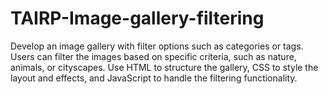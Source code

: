 # TAIRP-Image-gallery-filtering
Develop an image gallery with filter options such as categories or tags. Users can filter the images based on specific criteria, such as nature, animals, or cityscapes. Use HTML to structure the gallery, CSS to style the layout and effects, and JavaScript to handle the filtering functionality.
